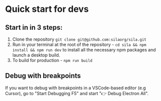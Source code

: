 # Quick start for devs

## Start in in 3 steps:
1. Clone the repository `git clone git@github.com:silaorg/sila.git`
2. Run in your terminal at the root of the repository - `cd sila && npm install && npm run dev` to install all the necessary npm packages and launch a desktop build.
3. To build for production - `npm run build`

## Debug with breakpoints

If you want to debug with breakpoints in a VSCode-based editor (e.g Cursor), go to "Start Debugging F5" and start "👉 Debug Electron All".